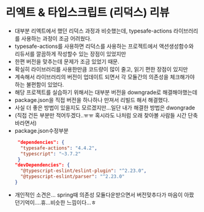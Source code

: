 # 리엑트 & 타입스크립트 (리덕스) 리뷰

- 대부분 리엑트에서 했던 리덕스 과정과 비슷했는데, typesafe-actions 라이브러리를 사용하는 과정이 조금 어려웠다.
- typesafe-actions를 사용하면 리덕스를 사용하는 프로젝트에서 액션생성함수와 리듀서를 깔끔하게 작성할수 있는 장점이 있었지만
- 한편 버전을 맞추는데 문제가 조금 있었기 때문.
- 확실히 라이브러리를 사용한만큼 코드량이 많이 줄고, 읽기 편한 장점이 있지만
- 계속해서 라이브러리의 버전이 업데이트 되면서 각 모듈간의 의존성을 체크해가야하는 불편함이 있었다.
- 해당 프로젝트를 실습하기 위해서는 대부분 버전을 downgrade로 해결해야했는데
- package.json을 직접 버전을 하나하나 만져서 리빌드 해서 해결했다.
- 사실 더 좋은 방법이 있을지도 모르겠지만...일단 내가 해결한 방법은 dwongrade
- (직접 건든 부분만 적어두겠다..ㅠㅠ 혹시라도 나처럼 오래 찾아볼 사람들 시간 단축 바라면서)
- package.json수정부분
  ```json
   "dependencies": {
    "typesafe-actions": "4.4.2",
    "typescript": "~3.7.2"
   }
  "devDependencies": {
    "@typescript-eslint/eslint-plugin": "^2.23.0",
    "@typescript-eslint/parser": "^2.23.0"
  }
  ```
- 개인적인 소견은... spring때 의존성 모듈다운받으면서 버전맞추다가 마음이 아팠던기억이....휴...비슷한 느낌이다...ㅎ

